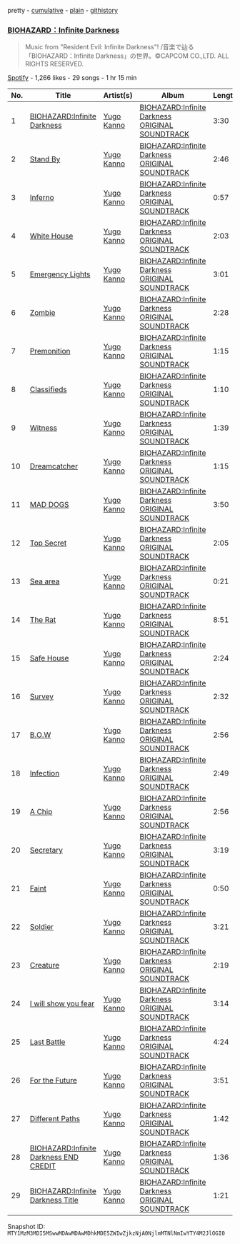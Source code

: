 pretty - [cumulative](/playlists/cumulative/37i9dQZF1DX6Iuzrmmm3ml.md) - [plain](/playlists/plain/37i9dQZF1DX6Iuzrmmm3ml) - [githistory](https://github.githistory.xyz/mackorone/spotify-playlist-archive/blob/main/playlists/plain/37i9dQZF1DX6Iuzrmmm3ml)

### [BIOHAZARD：Infinite Darkness](https://open.spotify.com/playlist/37i9dQZF1DX6Iuzrmmm3ml)

> Music from "Resident Evil: Infinite Darkness"! /音楽で辿る「BIOHAZARD：Infinite Darkness」の世界。©CAPCOM CO.,LTD\. ALL RIGHTS RESERVED.

[Spotify](https://open.spotify.com/user/spotify) - 1,266 likes - 29 songs - 1 hr 15 min

| No. | Title | Artist(s) | Album | Length |
|---|---|---|---|---|
| 1 | [BIOHAZARD:Infinite Darkness](https://open.spotify.com/track/5tU3rjMuqbXvReS3poiSwN) | [Yugo Kanno](https://open.spotify.com/artist/56DDzGJXY0xndL9wu9aHUD) | [BIOHAZARD:Infinite Darkness ORIGINAL SOUNDTRACK](https://open.spotify.com/album/1Nb3QiFyoBK7p0n3v1I4yZ) | 3:30 |
| 2 | [Stand By](https://open.spotify.com/track/2ysByEm0ZVyyMTtvrsIUFq) | [Yugo Kanno](https://open.spotify.com/artist/56DDzGJXY0xndL9wu9aHUD) | [BIOHAZARD:Infinite Darkness ORIGINAL SOUNDTRACK](https://open.spotify.com/album/1Nb3QiFyoBK7p0n3v1I4yZ) | 2:46 |
| 3 | [Inferno](https://open.spotify.com/track/3XtE3yukRAUU1TUxC6nOq3) | [Yugo Kanno](https://open.spotify.com/artist/56DDzGJXY0xndL9wu9aHUD) | [BIOHAZARD:Infinite Darkness ORIGINAL SOUNDTRACK](https://open.spotify.com/album/1Nb3QiFyoBK7p0n3v1I4yZ) | 0:57 |
| 4 | [White House](https://open.spotify.com/track/4VDT7Wm9egZIYMBjiaVqIq) | [Yugo Kanno](https://open.spotify.com/artist/56DDzGJXY0xndL9wu9aHUD) | [BIOHAZARD:Infinite Darkness ORIGINAL SOUNDTRACK](https://open.spotify.com/album/1Nb3QiFyoBK7p0n3v1I4yZ) | 2:03 |
| 5 | [Emergency Lights](https://open.spotify.com/track/5jt8Wlktd4XRqJzaFpuO79) | [Yugo Kanno](https://open.spotify.com/artist/56DDzGJXY0xndL9wu9aHUD) | [BIOHAZARD:Infinite Darkness ORIGINAL SOUNDTRACK](https://open.spotify.com/album/1Nb3QiFyoBK7p0n3v1I4yZ) | 3:01 |
| 6 | [Zombie](https://open.spotify.com/track/6oiMXKcO7gqVnMq9ICczdB) | [Yugo Kanno](https://open.spotify.com/artist/56DDzGJXY0xndL9wu9aHUD) | [BIOHAZARD:Infinite Darkness ORIGINAL SOUNDTRACK](https://open.spotify.com/album/1Nb3QiFyoBK7p0n3v1I4yZ) | 2:28 |
| 7 | [Premonition](https://open.spotify.com/track/5X0huSv9M6oMf2ng93uXs6) | [Yugo Kanno](https://open.spotify.com/artist/56DDzGJXY0xndL9wu9aHUD) | [BIOHAZARD:Infinite Darkness ORIGINAL SOUNDTRACK](https://open.spotify.com/album/1Nb3QiFyoBK7p0n3v1I4yZ) | 1:15 |
| 8 | [Classifieds](https://open.spotify.com/track/7aMpYVy2R8b0GucASHhDnD) | [Yugo Kanno](https://open.spotify.com/artist/56DDzGJXY0xndL9wu9aHUD) | [BIOHAZARD:Infinite Darkness ORIGINAL SOUNDTRACK](https://open.spotify.com/album/1Nb3QiFyoBK7p0n3v1I4yZ) | 1:10 |
| 9 | [Witness](https://open.spotify.com/track/3YFysav7ev19PkL83EKZrG) | [Yugo Kanno](https://open.spotify.com/artist/56DDzGJXY0xndL9wu9aHUD) | [BIOHAZARD:Infinite Darkness ORIGINAL SOUNDTRACK](https://open.spotify.com/album/1Nb3QiFyoBK7p0n3v1I4yZ) | 1:39 |
| 10 | [Dreamcatcher](https://open.spotify.com/track/1EX0RLIRknl5jSawQKYAsq) | [Yugo Kanno](https://open.spotify.com/artist/56DDzGJXY0xndL9wu9aHUD) | [BIOHAZARD:Infinite Darkness ORIGINAL SOUNDTRACK](https://open.spotify.com/album/1Nb3QiFyoBK7p0n3v1I4yZ) | 1:15 |
| 11 | [MAD DOGS](https://open.spotify.com/track/5sC5oVGIocFGLSs4h4ijUY) | [Yugo Kanno](https://open.spotify.com/artist/56DDzGJXY0xndL9wu9aHUD) | [BIOHAZARD:Infinite Darkness ORIGINAL SOUNDTRACK](https://open.spotify.com/album/1Nb3QiFyoBK7p0n3v1I4yZ) | 3:50 |
| 12 | [Top Secret](https://open.spotify.com/track/4HHkao4bmNXTRSxPt3llf7) | [Yugo Kanno](https://open.spotify.com/artist/56DDzGJXY0xndL9wu9aHUD) | [BIOHAZARD:Infinite Darkness ORIGINAL SOUNDTRACK](https://open.spotify.com/album/1Nb3QiFyoBK7p0n3v1I4yZ) | 2:05 |
| 13 | [Sea area](https://open.spotify.com/track/1XprRyhuDsBcAo6KvAU4o9) | [Yugo Kanno](https://open.spotify.com/artist/56DDzGJXY0xndL9wu9aHUD) | [BIOHAZARD:Infinite Darkness ORIGINAL SOUNDTRACK](https://open.spotify.com/album/1Nb3QiFyoBK7p0n3v1I4yZ) | 0:21 |
| 14 | [The Rat](https://open.spotify.com/track/63ufX68Rput1FSoEFECOE0) | [Yugo Kanno](https://open.spotify.com/artist/56DDzGJXY0xndL9wu9aHUD) | [BIOHAZARD:Infinite Darkness ORIGINAL SOUNDTRACK](https://open.spotify.com/album/1Nb3QiFyoBK7p0n3v1I4yZ) | 8:51 |
| 15 | [Safe House](https://open.spotify.com/track/6EgjeCHJCiONQAqmeXKGCI) | [Yugo Kanno](https://open.spotify.com/artist/56DDzGJXY0xndL9wu9aHUD) | [BIOHAZARD:Infinite Darkness ORIGINAL SOUNDTRACK](https://open.spotify.com/album/1Nb3QiFyoBK7p0n3v1I4yZ) | 2:24 |
| 16 | [Survey](https://open.spotify.com/track/7KjODExWTt1Z454B2sb0dj) | [Yugo Kanno](https://open.spotify.com/artist/56DDzGJXY0xndL9wu9aHUD) | [BIOHAZARD:Infinite Darkness ORIGINAL SOUNDTRACK](https://open.spotify.com/album/1Nb3QiFyoBK7p0n3v1I4yZ) | 2:32 |
| 17 | [B.O.W](https://open.spotify.com/track/4Y6HNffR7TsOgPxyKwu2ig) | [Yugo Kanno](https://open.spotify.com/artist/56DDzGJXY0xndL9wu9aHUD) | [BIOHAZARD:Infinite Darkness ORIGINAL SOUNDTRACK](https://open.spotify.com/album/1Nb3QiFyoBK7p0n3v1I4yZ) | 2:56 |
| 18 | [Infection](https://open.spotify.com/track/76vsbzQCGWiZzvFmZ6iA4D) | [Yugo Kanno](https://open.spotify.com/artist/56DDzGJXY0xndL9wu9aHUD) | [BIOHAZARD:Infinite Darkness ORIGINAL SOUNDTRACK](https://open.spotify.com/album/1Nb3QiFyoBK7p0n3v1I4yZ) | 2:49 |
| 19 | [A Chip](https://open.spotify.com/track/3dUydacuHhkicYu7JIH9wQ) | [Yugo Kanno](https://open.spotify.com/artist/56DDzGJXY0xndL9wu9aHUD) | [BIOHAZARD:Infinite Darkness ORIGINAL SOUNDTRACK](https://open.spotify.com/album/1Nb3QiFyoBK7p0n3v1I4yZ) | 2:56 |
| 20 | [Secretary](https://open.spotify.com/track/2oZYKsU9q8XL6dNFqCNMM6) | [Yugo Kanno](https://open.spotify.com/artist/56DDzGJXY0xndL9wu9aHUD) | [BIOHAZARD:Infinite Darkness ORIGINAL SOUNDTRACK](https://open.spotify.com/album/1Nb3QiFyoBK7p0n3v1I4yZ) | 3:19 |
| 21 | [Faint](https://open.spotify.com/track/0GUoPHrlGxo8TdlM6ajm08) | [Yugo Kanno](https://open.spotify.com/artist/56DDzGJXY0xndL9wu9aHUD) | [BIOHAZARD:Infinite Darkness ORIGINAL SOUNDTRACK](https://open.spotify.com/album/1Nb3QiFyoBK7p0n3v1I4yZ) | 0:50 |
| 22 | [Soldier](https://open.spotify.com/track/5GwcrlSdtEWUBshGCcV8O1) | [Yugo Kanno](https://open.spotify.com/artist/56DDzGJXY0xndL9wu9aHUD) | [BIOHAZARD:Infinite Darkness ORIGINAL SOUNDTRACK](https://open.spotify.com/album/1Nb3QiFyoBK7p0n3v1I4yZ) | 3:21 |
| 23 | [Creature](https://open.spotify.com/track/24yo9RnbT9Z5zDQbGwL2ai) | [Yugo Kanno](https://open.spotify.com/artist/56DDzGJXY0xndL9wu9aHUD) | [BIOHAZARD:Infinite Darkness ORIGINAL SOUNDTRACK](https://open.spotify.com/album/1Nb3QiFyoBK7p0n3v1I4yZ) | 2:19 |
| 24 | [I will show you fear](https://open.spotify.com/track/5CfGDsFOtFnXEGVvkYfedO) | [Yugo Kanno](https://open.spotify.com/artist/56DDzGJXY0xndL9wu9aHUD) | [BIOHAZARD:Infinite Darkness ORIGINAL SOUNDTRACK](https://open.spotify.com/album/1Nb3QiFyoBK7p0n3v1I4yZ) | 3:14 |
| 25 | [Last Battle](https://open.spotify.com/track/1Mgg9mhOk0Y3dm7uFFKshI) | [Yugo Kanno](https://open.spotify.com/artist/56DDzGJXY0xndL9wu9aHUD) | [BIOHAZARD:Infinite Darkness ORIGINAL SOUNDTRACK](https://open.spotify.com/album/1Nb3QiFyoBK7p0n3v1I4yZ) | 4:24 |
| 26 | [For the Future](https://open.spotify.com/track/4lgJUHt7o55cyDEBGI7fPu) | [Yugo Kanno](https://open.spotify.com/artist/56DDzGJXY0xndL9wu9aHUD) | [BIOHAZARD:Infinite Darkness ORIGINAL SOUNDTRACK](https://open.spotify.com/album/1Nb3QiFyoBK7p0n3v1I4yZ) | 3:51 |
| 27 | [Different Paths](https://open.spotify.com/track/5obXdYCRU7IwvzSimZqEnc) | [Yugo Kanno](https://open.spotify.com/artist/56DDzGJXY0xndL9wu9aHUD) | [BIOHAZARD:Infinite Darkness ORIGINAL SOUNDTRACK](https://open.spotify.com/album/1Nb3QiFyoBK7p0n3v1I4yZ) | 1:42 |
| 28 | [BIOHAZARD:Infinite Darkness END CREDIT](https://open.spotify.com/track/2jTZWf4gjjYEOGdGA7pPiY) | [Yugo Kanno](https://open.spotify.com/artist/56DDzGJXY0xndL9wu9aHUD) | [BIOHAZARD:Infinite Darkness ORIGINAL SOUNDTRACK](https://open.spotify.com/album/1Nb3QiFyoBK7p0n3v1I4yZ) | 1:36 |
| 29 | [BIOHAZARD:Infinite Darkness Title](https://open.spotify.com/track/6jVDhm2XlrBFNMKJrtbLSj) | [Yugo Kanno](https://open.spotify.com/artist/56DDzGJXY0xndL9wu9aHUD) | [BIOHAZARD:Infinite Darkness ORIGINAL SOUNDTRACK](https://open.spotify.com/album/1Nb3QiFyoBK7p0n3v1I4yZ) | 1:21 |

Snapshot ID: `MTY1MzM3MDI5MSwwMDAwMDAwMDhkMDE5ZWIwZjkzNjA0NjlmMTNlNmIwYTY4M2JlOGI0`
